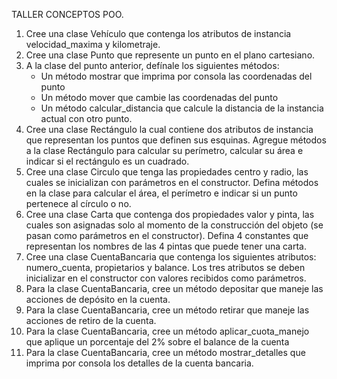 TALLER CONCEPTOS POO.
1. Cree una clase Vehículo que contenga los atributos de instancia velocidad_maxima y kilometraje.
2. Cree una clase Punto que represente un punto en el plano cartesiano.
3. A la clase del punto anterior, defínale los siguientes métodos:
   - Un método mostrar que imprima por consola las coordenadas del punto
   - Un método mover que cambie las coordenadas del punto
   - Un método calcular_distancia que calcule la distancia de la instancia actual con otro punto.
4. Cree una clase Rectángulo la cual contiene dos atributos de instancia que representan los puntos que definen sus esquinas. Agregue métodos a la clase Rectángulo para calcular su perímetro, calcular su área e indicar si el rectángulo es un cuadrado.
5. Cree una clase Circulo que tenga las propiedades centro y radio, las cuales se inicializan con parámetros en el constructor. Defina métodos en la clase para calcular el área, el perímetro e indicar si un punto pertenece al círculo o no.
6. Cree una clase Carta que contenga dos propiedades valor y pinta, las cuales son asignadas solo al momento de la construcción del objeto (se pasan como parámetros en el constructor). Defina 4 constantes que representan los nombres de las 4 pintas que puede tener una carta.
7. Cree una clase CuentaBancaria que contenga los siguientes atributos: numero_cuenta, propietarios y balance. Los tres atributos se deben inicializar en el constructor con valores recibidos como parámetros.
8. Para la clase CuentaBancaria, cree un método depositar que maneje las acciones de depósito en la cuenta.
9. Para la clase CuentaBancaria, cree un método retirar que maneje las acciones de retiro de la cuenta.
10. Para la clase CuentaBancaria, cree un método aplicar_cuota_manejo que aplique un porcentaje del 2% sobre el balance de la cuenta
11. Para la clase CuentaBancaria, cree un método mostrar_detalles que imprima por consola los detalles de la cuenta bancaria.